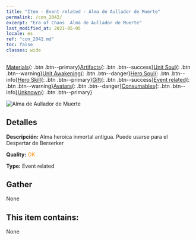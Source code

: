 ```yaml
---
title: "Item - Event related - Alma de Aullador de Muerte"
permalink: /con_2042/
excerpt: "Era of Chaos  Alma de Aullador de Muerte"
last_modified_at: 2021-05-05
locale: es
ref: "con_2042.md"
toc: false
classes: wide
---
```

 [Materials](/ItemsES/){: .btn .btn--primary}[Artifacts](/ItemsES/Artifacts/){: .btn .btn--success}[Unit Soul](/ItemsES/UnitSoul/){: .btn .btn--warning}[Unit Awakening](/ItemsES/UnitAwakening/){: .btn .btn--danger}[Hero Soul](/ItemsES/HeroSoul/){: .btn .btn--info}[Hero Skill](/ItemsES/HeroSkill/){: .btn .btn--primary}[Gift](/ItemsES/Gift/){: .btn .btn--success}[Event related](/ItemsES/Events/){: .btn .btn--warning}[Avatars](/ItemsES/Avatars/){: .btn .btn--danger}[Consumables](/ItemsES/Consumables/){: .btn .btn--info}[Unknown](/ItemsES/Unknown/){: .btn .btn--primary}

 ![Alma de Aullador de Muerte](/images/t/juexing_408.jpg)

## Detalles
 **Descripción:** Alma heroica inmortal antigua. Puede usarse para el Despertar de Berserker

 **Quality:** <span style="color: #FF8C00">OK</span>

 **Type:** Event related

## Gather

  None

## This item contains:

  None


